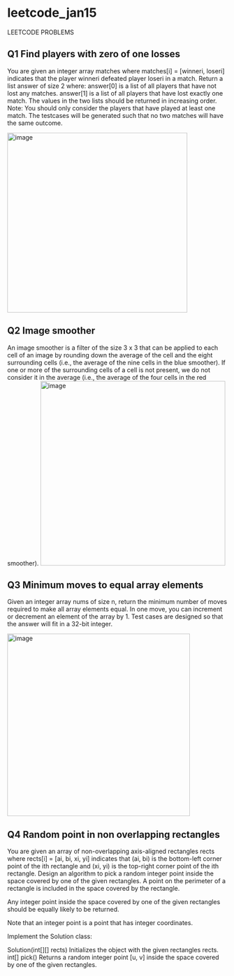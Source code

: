 # leetcode_jan15
LEETCODE PROBLEMS
## Q1 Find players with zero of one losses
You are given an integer array matches where matches[i] = [winneri, loseri] indicates that the player winneri defeated player loseri in a match.
Return a list answer of size 2 where:
answer[0] is a list of all players that have not lost any matches.
answer[1] is a list of all players that have lost exactly one match.
The values in the two lists should be returned in increasing order.
Note:
You should only consider the players that have played at least one match.
The testcases will be generated such that no two matches will have the same outcome.

<img width="412" alt="image" src="https://github.com/Poorvaahuja/leetcode_jan15/assets/122693422/ca1642aa-35f2-44c3-b32e-07792c417960">

## Q2 Image smoother
An image smoother is a filter of the size 3 x 3 that can be applied to each cell of an image by rounding down the average of the cell and the eight surrounding cells (i.e., the average of the nine cells in the blue smoother). If one or more of the surrounding cells of a cell is not present, we do not consider it in the average (i.e., the average of the four cells in the red smoother).
<img width="423" alt="image" src="https://github.com/Poorvaahuja/leetcode_jan15/assets/122693422/217ed861-e7b1-494e-8855-12973d1b6d0a">

## Q3 Minimum moves to equal array elements
Given an integer array nums of size n, return the minimum number of moves required to make all array elements equal.
In one move, you can increment or decrement an element of the array by 1.
Test cases are designed so that the answer will fit in a 32-bit integer.

<img width="418" alt="image" src="https://github.com/Poorvaahuja/leetcode_jan15/assets/122693422/83b28718-d551-4952-9806-25b2171a813d">

## Q4 Random point in non overlapping rectangles
You are given an array of non-overlapping axis-aligned rectangles rects where rects[i] = [ai, bi, xi, yi] indicates that (ai, bi) is the bottom-left corner point of the ith rectangle and (xi, yi) is the top-right corner point of the ith rectangle. Design an algorithm to pick a random integer point inside the space covered by one of the given rectangles. A point on the perimeter of a rectangle is included in the space covered by the rectangle.

Any integer point inside the space covered by one of the given rectangles should be equally likely to be returned.

Note that an integer point is a point that has integer coordinates.

Implement the Solution class:

Solution(int[][] rects) Initializes the object with the given rectangles rects.
int[] pick() Returns a random integer point [u, v] inside the space covered by one of the given rectangles.
